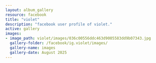 ```yaml
---
layout: album_gallery
resource: facebook
title: "violet"
description: "facebook user profile of violet."
active: gallery
images:
- image_path: violet/images/036c00556ddc463d9005583dd9b07343.jpg
  gallery-folder: /facebook/ig.violet/images/
  gallery-name: images
  gallery-date: August 2025
---
```

